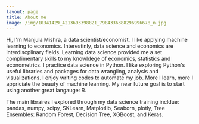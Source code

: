 ```yaml
---
layout: page
title: About me
image: /img/10341429_4213693398821_7984336388296996678_n.jpg
---
```


Hi, I'm Manjula Mishra, a data scientist/economist. I like applying machine learning to economics. Interestinly, data science and economics are interdiscplinary fields. Learning data science provided me a set complimentary skills to my knowldege of economics, statistics and econometrics. I practice data science in Python. I like exploring Python's useful libraries and packages for data wrangling, analysis and visualizations. I enjoy writing codes to automate my job. More I learn, more I appriciate the beauty of machine learning. My near future goal is to start using another great langauge: R.

The main libraires I explored through my data science training incldue: pandas, numpy, scipy, SKLearn, Matplotlib, Seaborn, plotly, Tree Ensembles: Random Forest, Decision Tree, XGBoost, and Keras.
